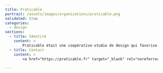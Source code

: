 ```yaml
---
title: Praticable
portrait: /assets/images/organizations/praticable.png
validated: true
categories:
  - design
sections:
  - title: Identité
    content: >
        Praticable était une coopérative-studio de design qui favorise l’autonomie. Nous travaillons le numérique, attentifs aux vies et aux milieux que la technique affecte. Nous donnons forme à des objets praticables, permettant de faire soi-même. Avant d'être Praticable, l'organisation se nommait Collectif BAM.
  - title: Contact
    content: >
        <a href="https://praticable.fr" target="_blank" rel="noreferrer">Site</a>

---
```

